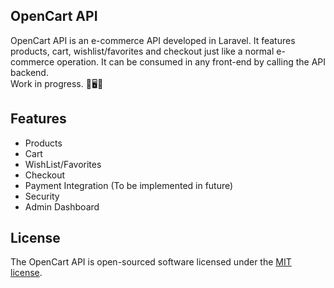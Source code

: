 
## OpenCart API

OpenCart API is an e-commerce API developed in Laravel. It features products, cart, wishlist/favorites and checkout just like a normal e-commerce operation. It can be consumed in any front-end by calling the API backend.
<br>Work in progress. 🔨🖥🔧
<br>
## Features

- Products
- Cart
- WishList/Favorites
- Checkout
- Payment Integration (To be implemented in future)
- Security
- Admin Dashboard


## License

The OpenCart API is open-sourced software licensed under the [MIT license](https://opensource.org/licenses/MIT).
<br>
<br>


